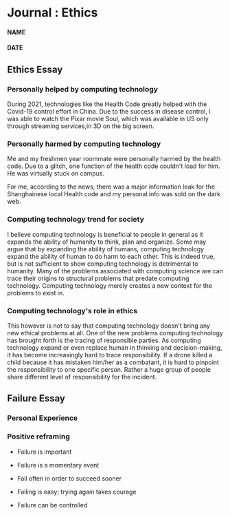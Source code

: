 # Journal : Ethics
#### NAME
#### DATE


## Ethics Essay

### Personally helped by computing technology
During 2021, technologies like the Health Code greatly helped with
the Covid-19 control effort in China. Due to the success in disease
control, I was able to watch the Pixar movie Soul, which was available in US only
through streaming services,in 3D on the big screen.


### Personally harmed by computing technology
Me and my freshmen year roommate were personally harmed by the health
code. Due to a glitch, one function of the health code couldn't load
for him. He was virtually stuck on campus. 

For me, according to the news, there was a major information leak for the Shanghainese local Health
code and my personal info was sold on the dark web.

### Computing technology trend for society
I believe computing technology is beneficial to people in general as it expands the
ability of humanity to think, plan and organize. Some may argue that by expanding 
the ability of humans, computing technology expand the ability of human to do harm to 
each other. This is indeed true, but is not sufficient to show computing technology is 
detrimental to humanity. Many of the problems associated with computing science are
can trace their origins to structural problems that predate computing technology. Computing
technology merely creates a new context for the problems to exist in.

### Computing technology's role in ethics
This however is not to say that computing technology doesn't bring any new ethical
problems at all. One of the new problems computing technology has brought forth is 
the tracing of responsible parties. As computing technology expand or even replace human
in thinking and decision-making, it has become increasingly hard to trace responsibility.
If a drone killed a child because it has mistaken him/her as a combatant, it is hard
to pinpoint the responsibility to one specific person. Rather a huge group of people share
different level of responsibility for the incident.


## Failure Essay

### Personal Experience


### Positive reframing

* Failure is important

* Failure is a momentary event

* Fail often in order to succeed sooner

* Failing is easy; trying again takes courage

* Failure can be controlled
